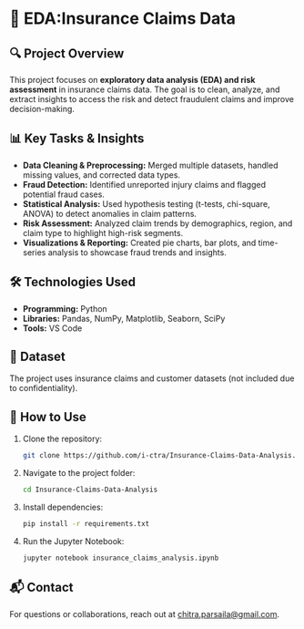 # 📌 EDA:Insurance Claims Data 

## 🔍 Project Overview
This project focuses on **exploratory data analysis (EDA) and risk assessment** in insurance claims data. The goal is to clean, analyze, and extract insights to access the risk and detect fraudulent claims and improve decision-making.

## 📊 Key Tasks & Insights
- **Data Cleaning & Preprocessing:** Merged multiple datasets, handled missing values, and corrected data types.
- **Fraud Detection:** Identified unreported injury claims and flagged potential fraud cases.
- **Statistical Analysis:** Used hypothesis testing (t-tests, chi-square, ANOVA) to detect anomalies in claim patterns.
- **Risk Assessment:** Analyzed claim trends by demographics, region, and claim type to highlight high-risk segments.
- **Visualizations & Reporting:** Created pie charts, bar plots, and time-series analysis to showcase fraud trends and insights.

## 🛠 Technologies Used
- **Programming:** Python
- **Libraries:** Pandas, NumPy, Matplotlib, Seaborn, SciPy
- **Tools:** VS Code

## 📂 Dataset
The project uses insurance claims and customer datasets (not included due to confidentiality).

## 🔧 How to Use
1. Clone the repository:
   ```bash
   git clone https://github.com/i-ctra/Insurance-Claims-Data-Analysis.git
   ```
2. Navigate to the project folder:
   ```bash
   cd Insurance-Claims-Data-Analysis
   ```
3. Install dependencies:
   ```bash
   pip install -r requirements.txt
   ```
4. Run the Jupyter Notebook:
   ```bash
   jupyter notebook insurance_claims_analysis.ipynb
   ```

## 📬 Contact
For questions or collaborations, reach out at [chitra.parsaila@gmail.com](mailto:chitra.parsaila@gmail.com).
